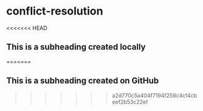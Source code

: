 # conflict-resolution

<<<<<<< HEAD
 ## This is a subheading created locally
=======
## This is a subheading created on GitHub
>>>>>>> a2d770c5a404f7194f258c4cf4cbeef2b53c22ef
